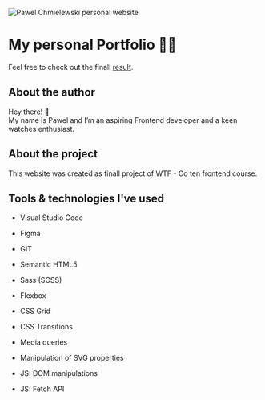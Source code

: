 ![Pawel Chmielewski personal website](https://pablokmieleski.github.io/assets/img/cover.png "Project cover")

# My personal Portfolio 👨‍🎓️
Feel free to check out the finall [result](https://mateuszkornecki.github.io/).

## About the author
Hey there! 👋<br>
My name is Pawel and I’m an aspiring Frontend developer and a keen watches enthusiast.

## About the project 
This website was created as finall project of WTF - Co ten frontend course. <br> 

## Tools & technologies I've used 

- Visual Studio Code
- Figma
- GIT

- Semantic HTML5
- Sass (SCSS)
- Flexbox
- CSS Grid
- CSS Transitions
- Media queries
- Manipulation of SVG properties
- JS: DOM manipulations<br>
- JS: Fetch API

